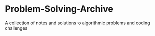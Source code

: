 # Problem-Solving-Archive
A collection of notes and solutions to algorithmic problems and coding challenges

